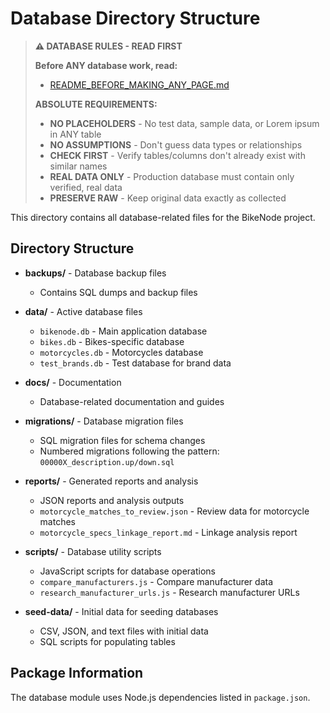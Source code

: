 # Database Directory Structure

> **⚠️ DATABASE RULES - READ FIRST**
> 
> **Before ANY database work, read:**
> - [README_BEFORE_MAKING_ANY_PAGE.md](../website/src/README_BEFORE_MAKING_ANY_PAGE.md)
> 
> **ABSOLUTE REQUIREMENTS:**
> - **NO PLACEHOLDERS** - No test data, sample data, or Lorem ipsum in ANY table
> - **NO ASSUMPTIONS** - Don't guess data types or relationships
> - **CHECK FIRST** - Verify tables/columns don't already exist with similar names
> - **REAL DATA ONLY** - Production database must contain only verified, real data
> - **PRESERVE RAW** - Keep original data exactly as collected

This directory contains all database-related files for the BikeNode project.

## Directory Structure

- **backups/** - Database backup files
  - Contains SQL dumps and backup files
  
- **data/** - Active database files
  - `bikenode.db` - Main application database
  - `bikes.db` - Bikes-specific database
  - `motorcycles.db` - Motorcycles database
  - `test_brands.db` - Test database for brand data
  
- **docs/** - Documentation
  - Database-related documentation and guides
  
- **migrations/** - Database migration files
  - SQL migration files for schema changes
  - Numbered migrations following the pattern: `00000X_description.up/down.sql`
  
- **reports/** - Generated reports and analysis
  - JSON reports and analysis outputs
  - `motorcycle_matches_to_review.json` - Review data for motorcycle matches
  - `motorcycle_specs_linkage_report.md` - Linkage analysis report
  
- **scripts/** - Database utility scripts
  - JavaScript scripts for database operations
  - `compare_manufacturers.js` - Compare manufacturer data
  - `research_manufacturer_urls.js` - Research manufacturer URLs
  
- **seed-data/** - Initial data for seeding databases
  - CSV, JSON, and text files with initial data
  - SQL scripts for populating tables

## Package Information

The database module uses Node.js dependencies listed in `package.json`.